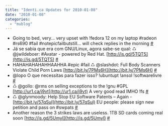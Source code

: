 ```yaml
---
title: "Identi.ca Updates for 2010-01-08"
date: "2010-01-08"
categories: 
  - "mublog"
---
```


- Going to bed, very... very upset with !fedora 12 on my laptop #radeon #rs690 #fail #notepicfailbutstill... will check replies in the morning [#](http://identi.ca/notice/18451210)
- Já se sabia que era com GNU/Linux, agora sabe-se qual: ♺ @jwildeboer: #Avatar - powered by Red Hat. [http://is.gd/5TQT5](http://is.gd/5TQT5) [#](http://identi.ca/notice/18474280)
- HAHAHAHAHAHHAAHHA #epic #fail ♺ @slashdot: Full Body Scanners Violate Child Porn Laws [http://bit.ly/7PMs6H](http://bit.ly/7PMs6H) [#](http://identi.ca/notice/18474329)
- @lopo O que necessitas para fazer isso? !ubuntupt !ansol !softwarelivre [#](http://identi.ca/notice/18474591)
- ♺ @gollo: @rms on selling exceptions to the !gnu #GPL [http://ur1.ca/j9vt](http://ur1.ca/j9vt) A very good read IMHO !fs [#](http://identi.ca/notice/18475178)
- ♺ @glynmoody: Help Stop EU Software Patents – Again - [http://bit.ly/57qSul](http://bit.ly/57qSul) EU people: please sign new petition and pass on #swpats [#](http://identi.ca/notice/18488391)
- Another reason the 3 strikes laws are useless. 1TB SD cards coming real soon [http://is.gd/5UmyI](http://is.gd/5UmyI) [#](http://identi.ca/notice/18489267)
